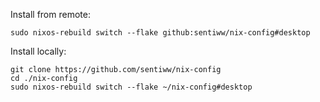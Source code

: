 Install from remote:
```
sudo nixos-rebuild switch --flake github:sentiww/nix-config#desktop
```

Install locally:
```
git clone https://github.com/sentiww/nix-config
cd ./nix-config
sudo nixos-rebuild switch --flake ~/nix-config#desktop
```